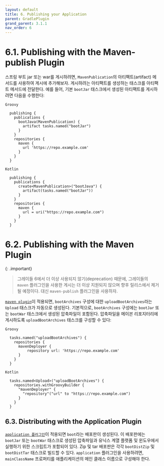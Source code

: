 ```yaml
---
layout: default
title: 6. Publishing your Application
parent: GradlePlugin
grand_parent: 3.1.1
nav_order: 6
---
```



# 6.1. Publishing with the Maven-publish Plugin
스프링 부트 jar 또는 war를 게시하려면, `MavenPublication`의 아티팩트(artifact) 메서드를 사용하여 게시에 추가해보자. 게시하려는 아티팩트를 생성하는 태스크를 아티팩트 메서드에 전달한다. 예를 들어, 기본 `bootJar` 태스크에서 생성된 아티팩트를 게시하려면 다음을 수행한다:

`Groovy`
```
  publishing {
    publications {
      bootJava(MavenPublication) {
        artifact tasks.named("bootJar")
      } 
    }
    repositories {
      maven {
        url 'https://repo.example.com'
      }
    } 
  }
```
`Kotlin`
```
  publishing {
    publications {
      create<MavenPublication>("bootJava") {
        artifact(tasks.named("bootJar"))
      } 
    }
    repositories {
      maven {
        url = uri("https://repo.example.com")
      }
    } 
  }
```


# 6.2. Publishing with the Maven Plugin
{: .important}
>그레이들 6에서 더 이상 사용되지 않기(deprecation) 때문에, 그레이들의 `maven` 플러그인을 사용한 게시는 더 이상 지원되지 않으며 향후 릴리스에서 제거될 예정이다. 대신 `maven-publish` 플러그인을 사용하자.

[`maven plugin`](https://docs.gradle.org/current/userguide/publishing_maven.html)이 적용되면, `bootArchives` 구성에 대한 `uploadBootArchives`라는 `Upload` 태스크가 자동으로 생성된다. 기본적으로, `bootArchives` 구성에는 `bootJar` 또는 `bootWar` 태스크에서 생성된 압축파일이 포함된다. 압축파일을 메이븐 리포지터리에 게시하도록 `uploadBootArchives` 태스크를 구성할 수 있다:

`Groovy`
```
  tasks.named("uploadBootArchives") {
    repositories {
      mavenDeployer {
          repository url: 'https://repo.example.com'
      } 
    }
  }
```
`Kotlin`
```
  tasks.named<Upload>("uploadBootArchives") {
    repositories.withGroovyBuilder {
      "mavenDeployer" {
        "repository"("url" to "https://repo.example.com")
      }   
    }
  }
```


## 6.3. Distributing with the Application Plugin
[`application 플러그인`](https://docs.gradle.org/current/userguide/application_plugin.html)이 적용되면 `boot`라는 배포판이 생성된다. 이 배포판에는 `bootJar` 또는 `bootWar` 태스크로 생성된 압축파일과 유닉스 계열 플랫폼 및 윈도우에서 실행하기 위한 스크립트가 포함되어 있다. Zip 및 tar 배포판은 각각 `bootDistZip` 및 `bootDistTar` 태스크로 빌드할 수 있다.
`application` 플러그인을 사용하려면, `mainClassName` 프로퍼티를 애플리케이션의 메인 클래스 이름으로 구성해야 한다.

